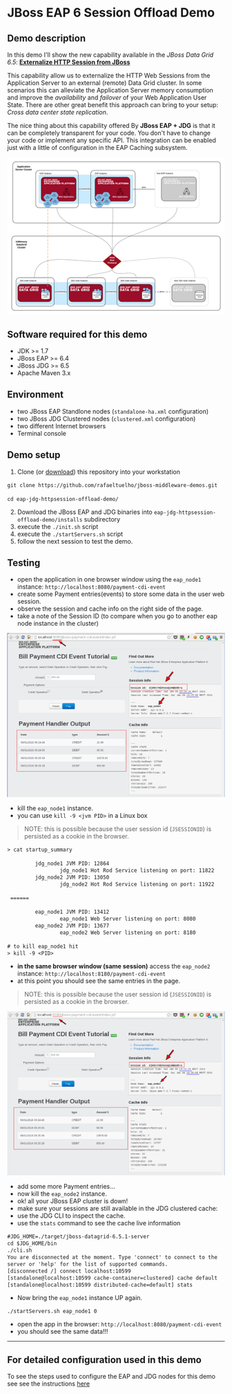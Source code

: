 # JBoss EAP 6 Session Offload Demo
## Demo description
In this demo I'll show the new capability available in the *JBoss Data Grid 6.5*: [**Externalize HTTP Session from JBoss**](https://access.redhat.com/documentation/en-US/Red_Hat_JBoss_Data_Grid/6.5/html-single/Administration_and_Configuration_Guide/index.html#chap-Externalize_Sessions)

This capability allow us to externalize the HTTP Web Sessions from the Application Server to an external (remote) Data Grid cluster.
In some scenarios this can alleviate the Application Server memory consumption and improve the *availability* and *failover* of your Web Application User State. There are other great benefit this approach can bring to your setup: *Cross data center state replication*.

The nice thing about this capability offered By **JBoss EAP + JDG** is that it can be completely transparent for your code.
You don't have to change your code or implement any specific API.
This integration can be enabled just with a little of configuration in the EAP Caching subsystem.

![EAP and JDG  - EAP and JDG through Hot Rod protocol](docs/demo-images/demo-diagram.png "EAP and JDG  - EAP and JDG through Hot Rod protocol")

## Software required for this demo

 * JDK >= 1.7
 * JBoss EAP >= 6.4
 * JBoss JDG >= 6.5
 * Apache Maven 3.x

## Environment

 * two JBoss EAP Standlone nodes (`standalone-ha.xml` configuration)
 * two JBoss JDG Clustered nodes (`clustered.xml` configuration)
 * two different Internet browsers
 * Terminal console

## Demo setup

 1. Clone (or [download](https://github.com/rafaeltuelho/jboss-middleware-demos/archive/master.zip)) this repository into your workstation
 ```
 git clone https://github.com/rafaeltuelho/jboss-middleware-demos.git

 cd eap-jdg-httpsession-offload-demo/
 ```
 2. Download the JBoss EAP and JDG binaries into `eap-jdg-httpsession-offload-demo/installs` subdirectory
 3. execute the `./init.sh` script
 4. execute the `./startServers.sh` script
 5. follow the next session to test the demo.


## Testing

 * open the application in one browser window using the `eap_node1` instance: `http://localhost:8080/payment-cdi-event`
  * create some Payment entries(events) to store some data in the user web session.
  * observe the session and cache info on the right side of the page.
   * take a note of the Session ID (to compare when you go to another eap node instance in the cluster)

   ![payment-cdi-event web page](docs/demo-images/payment-cdi-event-node1.png "App web page")

  * kill the `eap_node1` instance.
   * you can use `kill -9 <jvm PID>` in a Linux box


   > NOTE: this is possible because the user session id (`JSESSIONID`) is persisted as a cookie in the browser.

```
> cat startup_summary

         jdg_node1 JVM PID: 12864
                 jdg_node1 Hot Rod Service listening on port: 11822
         jdg_node2 JVM PID: 13050
                 jdg_node2 Hot Rod Service listening on port: 11922

 ======

         eap_node1 JVM PID: 13412
                 eap_node1 Web Server listening on port: 8080
         eap_node2 JVM PID: 13677
                 eap_node2 Web Server listening on port: 8180

# to kill eap_node1 hit
> kill -9 <PID>
```

  * **in the same browser window (same session)** access the `eap_node2` instance: `http://localhost:8180/payment-cdi-event`
   * at this point you should see the same entries in the page.
   > NOTE: this is possible because the user session id (`JSESSIONID`) is persisted as a cookie in the browser.

 ![payment-cdi-event web page](docs/demo-images/payment-cdi-event-node2.png "App web page")

 * add some more Payment entries...
 * now kill the `eap_node2` instance.
 * ok! all your JBoss EAP cluster is down!
 * make sure your sessions are still available in the JDG clustered cache:
  * use the JDG CLI to inspect the cache.
   * use the `stats` command to see the cache live information

 ```
 #JDG_HOME=./target/jboss-datagrid-6.5.1-server
 cd $JDG_HOME/bin
 ./cli.sh
You are disconnected at the moment. Type 'connect' to connect to the server or 'help' for the list of supported commands.
[disconnected /] connect localhost:10599
[standalone@localhost:10599 cache-container=clustered] cache default
[standalone@localhost:10599 distributed-cache=default] stats

 ```

 * Now bring the `eap_node1` instance UP again.
```
./startServers.sh eap_node1 0
```

 * open the app in the browser: `http://localhost:8080/payment-cdi-event`
 * you should see the same data!!!

---

## For detailed configuration used in this demo
To see the steps used to configure the EAP and JDG nodes for this demo see see the instructions [here](docs/env-configuration.md)
